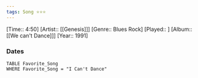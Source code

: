 ```yaml
---
tags: Song ⭐⭐⭐ 
---
```

[Time:: 4:50]
[Artist:: [[Genesis]]]
[Genre:: Blues Rock]
[Played:: ]
[Album:: [[We can't Dance]]]
[Year:: 1991]
### Dates
````dataview
TABLE Favorite_Song
WHERE Favorite_Song = "I Can't Dance"
````